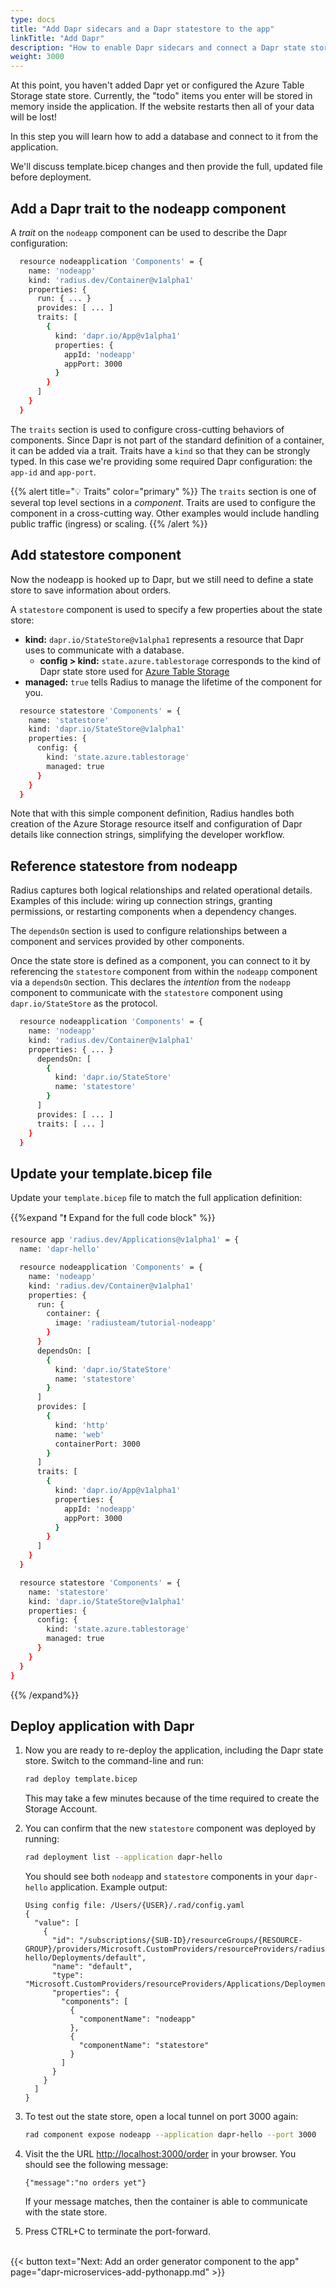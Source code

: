 ```yaml
---
type: docs
title: "Add Dapr sidecars and a Dapr statestore to the app"
linkTitle: "Add Dapr"
description: "How to enable Dapr sidecars and connect a Dapr state store to the tutorial application"
weight: 3000
---
```


At this point, you haven't added Dapr yet or configured the Azure Table Storage state store. Currently, the "todo" items you enter will be stored in memory inside the application. If the website restarts then all of your data will be lost!

In this step you will learn how to add a database and connect to it from the application.

We'll discuss template.bicep changes and then provide the full, updated file before deployment. 

## Add a Dapr trait to the nodeapp component
A *trait* on the `nodeapp` component can be used to describe the Dapr configuration:

```sh
  resource nodeapplication 'Components' = {
    name: 'nodeapp'
    kind: 'radius.dev/Container@v1alpha1'
    properties: {
      run: { ... }
      provides: [ ... ]
      traits: [
        {
          kind: 'dapr.io/App@v1alpha1'
          properties: {
            appId: 'nodeapp'
            appPort: 3000
          }
        }
      ]
    }
  }
```

The `traits` section is used to configure cross-cutting behaviors of components. Since Dapr is not part of the standard definition of a container, it can be added via a trait. Traits have a `kind` so that they can be strongly typed. In this case we're providing some required Dapr configuration: the `app-id` and `app-port`.

{{% alert title="💡 Traits" color="primary" %}}
The `traits` section is one of several top level sections in a *component*. Traits are used to configure the component in a cross-cutting way. Other examples would include handling public traffic (ingress) or scaling.
{{% /alert %}}

## Add statestore component

Now the nodeapp is hooked up to Dapr, but we still need to define a state store to save information about orders.

A `statestore` component is used to specify a few properties about the state store: 

- **kind:** `dapr.io/StateStore@v1alpha1` represents a resource that Dapr uses to communicate with a database.
  - **config > kind:** `state.azure.tablestorage` corresponds to the kind of Dapr state store used for [Azure Table Storage](https://docs.dapr.io/operations/components/setup-state-store/supported-state-stores/setup-azure-tablestorage/)
- **managed:** `true` tells Radius to manage the lifetime of the component for you. 

```sh
  resource statestore 'Components' = {
    name: 'statestore'
    kind: 'dapr.io/StateStore@v1alpha1'
    properties: {
      config: {
        kind: 'state.azure.tablestorage'
        managed: true
      }
    }
  }
```

Note that with this simple component definition, Radius handles both creation of the Azure Storage resource itself and configuration of Dapr details like connection strings, simplifying the developer workflow.   

## Reference statestore from nodeapp

Radius captures both logical relationships and related operational details. Examples of this include: wiring up connection strings, granting permissions, or restarting components when a dependency changes.

The `dependsOn` section is used to configure relationships between a component and services provided by other components. 

Once the state store is defined as a component, you can connect to it by referencing the `statestore` component from within the `nodeapp` component via a `dependsOn` section. This declares the *intention* from the `nodeapp` component to communicate with the `statestore` component using `dapr.io/StateStore` as the protocol.

```sh
  resource nodeapplication 'Components' = {
    name: 'nodeapp'
    kind: 'radius.dev/Container@v1alpha1'
    properties: { ... }
      dependsOn: [
        {
          kind: 'dapr.io/StateStore'
          name: 'statestore'
        }
      ]
      provides: [ ... ]
      traits: [ ... ]
    }
  }
```

## Update your template.bicep file 

Update your `template.bicep` file to match the full application definition: 

{{%expand "❗️ Expand for the full code block" %}}

```sh
resource app 'radius.dev/Applications@v1alpha1' = {
  name: 'dapr-hello'

  resource nodeapplication 'Components' = {
    name: 'nodeapp'
    kind: 'radius.dev/Container@v1alpha1'
    properties: {
      run: {
        container: {
          image: 'radiusteam/tutorial-nodeapp'
        }
      }
      dependsOn: [
        {
          kind: 'dapr.io/StateStore'
          name: 'statestore'
        }
      ]
      provides: [
        {
          kind: 'http'
          name: 'web'
          containerPort: 3000
        }
      ]
      traits: [
        {
          kind: 'dapr.io/App@v1alpha1'
          properties: {
            appId: 'nodeapp'
            appPort: 3000
          }
        }
      ]
    }
  }

  resource statestore 'Components' = {
    name: 'statestore'
    kind: 'dapr.io/StateStore@v1alpha1'
    properties: {
      config: {
        kind: 'state.azure.tablestorage'
        managed: true
      }
    }
  }
}
```
{{% /expand%}}  

## Deploy application with Dapr

1. Now you are ready to re-deploy the application, including the Dapr state store. Switch to the command-line and run: 

   ```sh
   rad deploy template.bicep
   ```

   This may take a few minutes because of the time required to create the Storage Account.


1. You can confirm that the new `statestore` component was deployed by running:

   ```sh
   rad deployment list --application dapr-hello
   ```

   You should see both `nodeapp` and `statestore` components in your `dapr-hello` application. Example output: 

   ```
   Using config file: /Users/{USER}/.rad/config.yaml
   {
     "value": [
       {
         "id": "/subscriptions/{SUB-ID}/resourceGroups/{RESOURCE-GROUP}/providers/Microsoft.CustomProviders/resourceProviders/radius/Applications/dapr-hello/Deployments/default",
         "name": "default",
         "type": "Microsoft.CustomProviders/resourceProviders/Applications/Deployments",
         "properties": {
           "components": [
             {
               "componentName": "nodeapp"
             },
             {
               "componentName": "statestore"
             }
           ]
         }
       }
     ]
   }
   ```

1. To test out the state store, open a local tunnel on port 3000 again:

   ```sh
   rad component expose nodeapp --application dapr-hello --port 3000
   ```

1. Visit the the URL [http://localhost:3000/order](http://localhost:3000/order) in your browser. You should see the following message:

  
   `{"message":"no orders yet"}`

   If your message matches, then the container is able to communicate with the state store. 

1. Press CTRL+C to terminate the port-forward. 

<br>{{< button text="Next: Add an order generator component to the app" page="dapr-microservices-add-pythonapp.md" >}}
